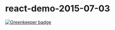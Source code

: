 # react-demo-2015-07-03

[![Greenkeeper badge](https://badges.greenkeeper.io/mauricedb/react-demo-2015-07-03.svg)](https://greenkeeper.io/)
